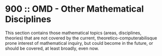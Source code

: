 # 900 :: OMD - Other Mathematical Disciplines

This section contains those mathematical topics (areas, disciplines, theories) that are not covered by the current, theoretico-computerabilisque prone interest of mathematical inquiry, but could become in the future, or should be covered, at least broadly, even now.
